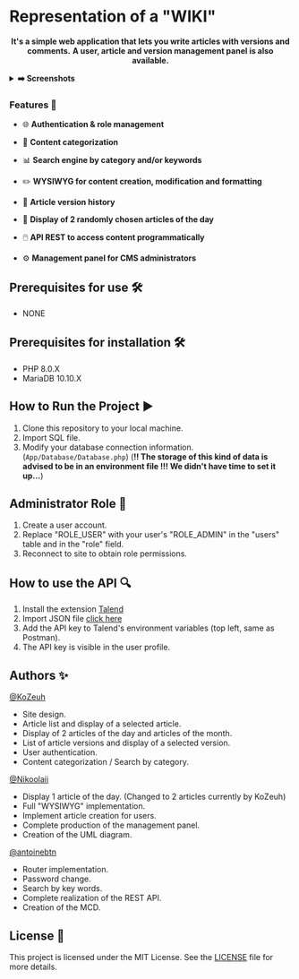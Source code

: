 # Representation of a "WIKI" #

<p align="center">
   <strong>It's a simple web application that lets you write articles with versions and comments.</strong>
   <strong>A user, article and version management panel is also available.</strong>
</p>

<details>
  <summary><strong>➡️ Screenshots</strong></summary>
  <br/>
  <img align="left" src="https://github.com/KoZeuh/WIKI-Project-ESGI/blob/main/img/img1.png" width="280" target="_blank"/>
  <img src="https://github.com/KoZeuh/WIKI-Project-ESGI/blob/main/img/img2.png" width="280" target="_blank"/>
  <br/>
  <img align="left" src="https://github.com/KoZeuh/WIKI-Project-ESGI/blob/main/img/img3.png" width="280" target="_blank"/>
  <img src="https://github.com/KoZeuh/WIKI-Project-ESGI/blob/main/img/img4.png" width="280" target="_blank"/>
</details>

### Features 🚀

- 🌐 **Authentication & role management**

- 🔄 **Content categorization**

- 📊 **Search engine by category and/or keywords**

- ✏️ **WYSIWYG for content creation, modification and formatting**

- 📶 **Article version history**

- 🧩 **Display of 2 randomly chosen articles of the day**

- 🖱️ **API REST to access content programmatically**

- ⚙️ **Management panel for CMS administrators**
  
## Prerequisites for use 🛠️
- NONE

## Prerequisites for installation 🛠️

- PHP 8.0.X
- MariaDB 10.10.X

## How to Run the Project ▶️

1. Clone this repository to your local machine.
2. Import SQL file.
3. Modify your database connection information. (`App/Database/Database.php`)
(__!! The storage of this kind of data is advised to be in an environment file !!! We didn't have time to set it up...__)

## Administrator Role 🔑

1. Create a user account.
2. Replace "ROLE_USER" with your user's "ROLE_ADMIN" in the "users" table and in the "role" field.
3. Reconnect to site to obtain role permissions.


## How to use the API 🔍

1. Install the extension [Talend](https://chromewebstore.google.com/detail/talend-api-tester-freeed/aejoelaoggembcahagimdiliamlcdmfm)
2. Import JSON file [click here](https://github.com/KoZeuh/WIKI-Project-ESGI/blob/main/APIFile.json)
3. Add the API key to Talend's environment variables (top left, same as Postman).
4. The API key is visible in the user profile.

## Authors ✨

[@KoZeuh](https://github.com/KoZeuh)
- Site design.
- Article list and display of a selected article.
- Display of 2 articles of the day and articles of the month.
- List of article versions and display of a selected version.
- User authentication.
- Content categorization / Search by category.

[@Nikoolaii](https://github.com/Nikoolaii)
- Display 1 article of the day. (Changed to 2 articles currently by KoZeuh)
- Full "WYSIWYG" implementation.
- Implement article creation for users.
- Complete production of the management panel.
- Creation of the UML diagram.
  
[@antoinebtn](https://github.com/antoinebtn)
- Router implementation.
- Password change.
- Search by key words.
- Complete realization of the REST API.
- Creation of the MCD.
  
## License 📄

This project is licensed under the MIT License. See the [LICENSE](LICENSE) file for more details.
